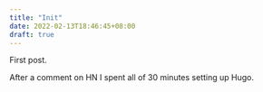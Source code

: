 ```yaml
---
title: "Init"
date: 2022-02-13T18:46:45+08:00
draft: true
---
```


First post.
<!--more-->
After a comment on HN I spent all of 30 minutes setting up Hugo.